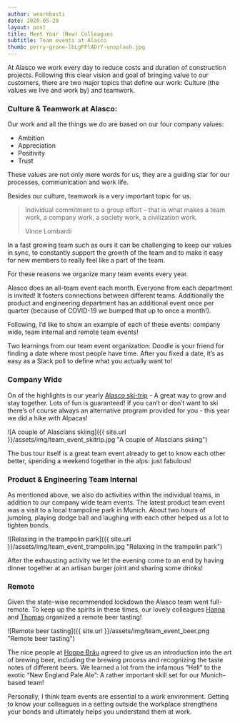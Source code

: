 ```yaml
---
author: wearebasti
date: 2020-05-29
layout: post
title: Meet Your (New) Colleagues
subtitle: Team events at Alasco
thumb: perry-grone-lbLgFFlADrY-unsplash.jpg
---
```

At Alasco we work every day to reduce costs and duration of construction projects. Following this clear vision and goal of bringing value to our customers, there are two major topics that define our work: Culture (the values we live  and work by) and teamwork.

### Culture & Teamwork at Alasco:
Our work and all the things we do are based on our four company values:

- Ambition
- Appreciation
- Positivity
- Trust
  
These values are not only mere words for us, they are a guiding star for our processes, communication and work life. 

Besides our culture, teamwork is a very important topic for us.

<blockquote class="twitter-tweet blockquote text-right" data-lang="en"><p lang="en" dir="ltr" class="mb-0">Individual commitment to a group effort – that is what makes a team work, a company work, a society work, a civilization work.</p>
    <footer class="blockquote-footer">Vince Lombardi</footer>
</blockquote>

In a fast growing team such as ours it can be challenging to keep our values in sync, to constantly support the growth of the team and to make it easy for new members to really feel like a part of the team. 

For these reasons we organize many team events every year.

Alasco does an all-team event each month. Everyone from each department is invited! It fosters connections between different teams.  Additionally the product and engineering department has an additional event once per quarter (because of COVID-19 we bumped that up to once a month!). 

Following, I’d like to show an example of each of these events: company wide, team internal and remote team events!

Two learnings from our team event organization: 
Doodle is your friend for finding a date where most people have time. After you fixed a date, it’s as easy as a Slack poll to define what you actually want to!

### Company Wide
On of the highlights is our yearly [Alasco ski-trip](https://www.linkedin.com/posts/alasco-software_teamalasco-skitrip-alascoonsnow-activity-6642799752998080513-l8uL) - A great way to grow and stay together. Lots of fun is guaranteed! If you can’t or don’t want to ski there’s of course always an alternative program provided for you - this year we did a hike with Alpacas!

![A couple of Alascians skiing]({{ site.url }}/assets/img/team_event_skitrip.jpg "A couple of Alascians skiing")

The bus tour itself is a great team event already to get to know each other better, spending a weekend together in the alps: just fabulous!

### Product & Engineering Team Internal
As mentioned above, we also do activities within the individual teams, in addition to our company wide team events. The latest product team event was a visit to a local trampoline park in Munich. About two hours of jumping, playing dodge ball and laughing with each other helped us a lot to tighten bonds.

![Relaxing in the trampolin park]({{ site.url }}/assets/img/team_event_trampolin.jpg "Relaxing in the trampolin park")

After the exhausting activity we let the evening come to an end by having dinner together at an artisan burger joint and sharing some drinks!

### Remote
Given the state-wise recommended lockdown the Alasco team went full-remote. To keep up the spirits in these times, our lovely colleagues [Hanna](https://www.linkedin.com/in/hannakoepff/) and [Thomas](https://www.linkedin.com/in/tplatiel/) organized a remote beer tasting!

![Remote beer tasting]({{ site.url }}/assets/img/team_event_beer.png "Remote beer tasting")

The nice people at [Hoppe Bräu](https://www.hoppebraeu.de/en) agreed to give us an introduction into the art of  brewing beer, including the brewing process and recognizing the taste notes of different beers. We learned a lot from the infamous “Hell” to the exotic “New England Pale Ale”: A rather important skill set for our Munich-based team!

Personally, I think team events are essential to a work environment. Getting to know your colleagues in a setting outside the workplace strengthens your bonds and ultimately helps you understand them at work.
